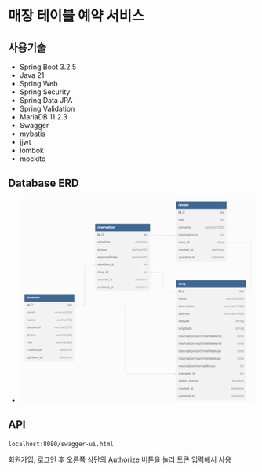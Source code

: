 # 매장 테이블 예약 서비스

## 사용기술

- Spring Boot 3.2.5
- Java 21
- Spring Web
- Spring Security
- Spring Data JPA
- Spring Validation
- MariaDB 11.2.3
- Swagger
- mybatis
- jjwt
- lombok
- mockito

## Database ERD

- ![ERD](ERD.png)


## API

```
localhost:8080/swagger-ui.html
```
회원가입, 로그인 후 오른쪽 상단의 Authorize 버튼을 눌러 토큰 입력해서 사용


